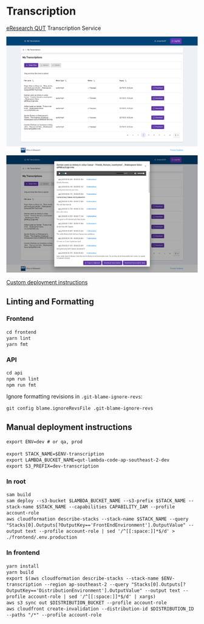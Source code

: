 # Transcription

[eResearch QUT](https://www.qut.edu.au/research/office-of-eresearch) Transcription Service

![homepage](images/homepage.png)
![transcription](images/transcription.png)

[Custom deployment instructions](INSTRUCTIONS.md)

## Linting and Formatting

### Frontend

```
cd frontend
yarn lint
yarn fmt
```

### API

```
cd api
npm run lint
npm run fmt
```

Ignore formatting revisions in `.git-blame-ignore-revs`:

```
git config blame.ignoreRevsFile .git-blame-ignore-revs
```

## Manual deployment instructions

```
export ENV=dev # or qa, prod

export STACK_NAME=$ENV-transcription
export LAMBDA_BUCKET_NAME=qut-lambda-code-ap-southeast-2-dev
export S3_PREFIX=dev-transcription
```

### In root

```
sam build
sam deploy --s3-bucket $LAMBDA_BUCKET_NAME --s3-prefix $STACK_NAME --stack-name $STACK_NAME --capabilities CAPABILITY_IAM --profile account-role
aws cloudformation describe-stacks --stack-name $STACK_NAME --query "Stacks[0].Outputs[?OutputKey=='FrontEndEnvironment'].OutputValue" --output text --profile account-role | sed '/^[[:space:]]*$/d' > ./frontend/.env.production
```

### In frontend

```
yarn install
yarn build
export $(aws cloudformation describe-stacks --stack-name $ENV-transcription --region ap-southeast-2 --query "Stacks[0].Outputs[?OutputKey=='DistributionEnvironment'].OutputValue" --output text --profile account-role | sed '/^[[:space:]]*$/d' | xargs)
aws s3 sync out $DISTRIBUTION_BUCKET --profile account-role
aws cloudfront create-invalidation --distribution-id $DISTRIBUTION_ID --paths "/*" --profile account-role
```
